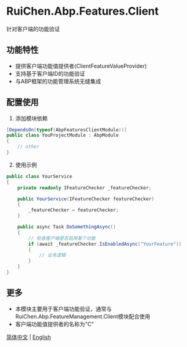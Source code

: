 # RuiChen.Abp.Features.Client

针对客户端的功能验证

## 功能特性

* 提供客户端功能值提供者(ClientFeatureValueProvider)
* 支持基于客户端ID的功能验证
* 与ABP框架的功能管理系统无缝集成

## 配置使用

1. 添加模块依赖

```csharp
[DependsOn(typeof(AbpFeaturesClientModule))]
public class YouProjectModule : AbpModule
{
    // other
}
```

2. 使用示例

```csharp
public class YourService
{
    private readonly IFeatureChecker _featureChecker;

    public YourService(IFeatureChecker featureChecker)
    {
        _featureChecker = featureChecker;
    }

    public async Task DoSomethingAsync()
    {
        // 检查客户端是否启用某个功能
        if (await _featureChecker.IsEnabledAsync("YourFeature"))
        {
            // 业务逻辑
        }
    }
}
```

## 更多

* 本模块主要用于客户端功能验证，通常与RuiChen.Abp.FeatureManagement.Client模块配合使用
* 客户端功能值提供者的名称为"C"

[简体中文](./README.md) | [English](./README.EN.md)
